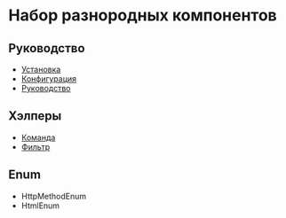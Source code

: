 Набор разнородных компонентов
===

## Руководство

* [Установка](install.md)
* [Конфигурация](config.md)
* [Руководство](guide.md)

## Хэлперы

* [Команда](helper-command.md)
* [Фильтр](helper-filter.md)

## Enum

* HttpMethodEnum
* HtmlEnum
